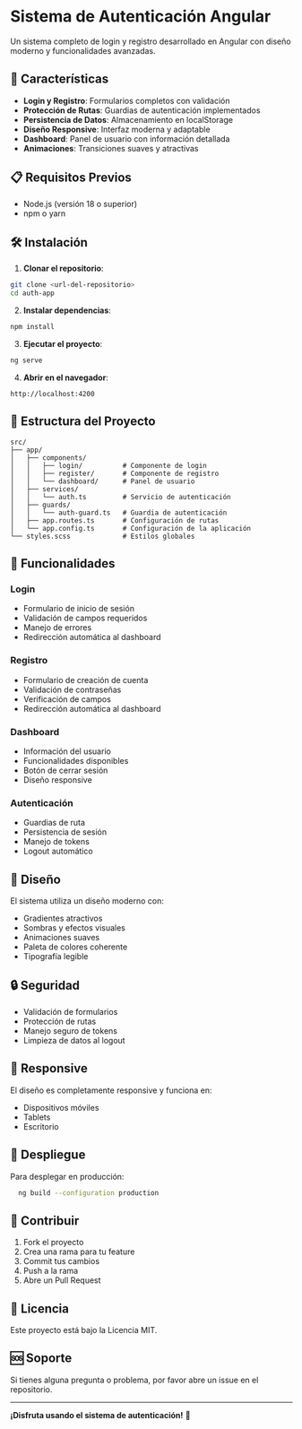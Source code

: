 # Sistema de Autenticación Angular

Un sistema completo de login y registro desarrollado en Angular con diseño moderno y funcionalidades avanzadas.

## 🚀 Características

- **Login y Registro**: Formularios completos con validación
- **Protección de Rutas**: Guardias de autenticación implementados
- **Persistencia de Datos**: Almacenamiento en localStorage
- **Diseño Responsive**: Interfaz moderna y adaptable
- **Dashboard**: Panel de usuario con información detallada
- **Animaciones**: Transiciones suaves y atractivas

## 📋 Requisitos Previos

- Node.js (versión 18 o superior)
- npm o yarn

## 🛠️ Instalación

1. **Clonar el repositorio**:
```bash
git clone <url-del-repositorio>
cd auth-app
```

2. **Instalar dependencias**:
```bash
npm install
```

3. **Ejecutar el proyecto**:
```bash
ng serve
```

4. **Abrir en el navegador**:
```
http://localhost:4200
```

## 📁 Estructura del Proyecto

```
src/
├── app/
│   ├── components/
│   │   ├── login/          # Componente de login
│   │   ├── register/       # Componente de registro
│   │   └── dashboard/      # Panel de usuario
│   ├── services/
│   │   └── auth.ts         # Servicio de autenticación
│   ├── guards/
│   │   └── auth-guard.ts   # Guardia de autenticación
│   ├── app.routes.ts       # Configuración de rutas
│   └── app.config.ts       # Configuración de la aplicación
└── styles.scss             # Estilos globales
```

## 🔧 Funcionalidades

### Login
- Formulario de inicio de sesión
- Validación de campos requeridos
- Manejo de errores
- Redirección automática al dashboard

### Registro
- Formulario de creación de cuenta
- Validación de contraseñas
- Verificación de campos
- Redirección automática al dashboard

### Dashboard
- Información del usuario
- Funcionalidades disponibles
- Botón de cerrar sesión
- Diseño responsive

### Autenticación
- Guardias de ruta
- Persistencia de sesión
- Manejo de tokens
- Logout automático

## 🎨 Diseño

El sistema utiliza un diseño moderno con:
- Gradientes atractivos
- Sombras y efectos visuales
- Animaciones suaves
- Paleta de colores coherente
- Tipografía legible

## 🔒 Seguridad

- Validación de formularios
- Protección de rutas
- Manejo seguro de tokens
- Limpieza de datos al logout

## 📱 Responsive

El diseño es completamente responsive y funciona en:
- Dispositivos móviles
- Tablets
- Escritorio

## 🚀 Despliegue

Para desplegar en producción:

```bash
  ng build --configuration production
```

## 🤝 Contribuir

1. Fork el proyecto
2. Crea una rama para tu feature
3. Commit tus cambios
4. Push a la rama
5. Abre un Pull Request

## 📄 Licencia

Este proyecto está bajo la Licencia MIT.

## 🆘 Soporte

Si tienes alguna pregunta o problema, por favor abre un issue en el repositorio.

---

**¡Disfruta usando el sistema de autenticación!** 🎉 